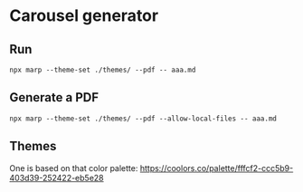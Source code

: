 # Carousel generator

## Run

```shell
npx marp --theme-set ./themes/ --pdf -- aaa.md
```

## Generate a PDF

```shell
npx marp --theme-set ./themes/ --pdf --allow-local-files -- aaa.md
```

## Themes

One is based on that color palette: https://coolors.co/palette/fffcf2-ccc5b9-403d39-252422-eb5e28